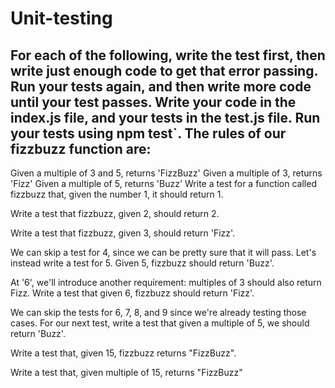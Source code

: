 # Unit-testing


## For each of the following, write the test first, then write just enough code to get that error passing. Run your tests again, and then write more code until your test passes. Write your code in the index.js file, and your tests in the test.js file. Run your tests using npm test`. The rules of our fizzbuzz function are:

Given a multiple of 3 and 5, returns 'FizzBuzz'
Given a multiple of 3, returns 'Fizz'
Given a multiple of 5, returns 'Buzz'
Write a test for a function called fizzbuzz that, given the number 1, it should return 1.

Write a test that fizzbuzz, given 2, should return 2.

Write a test that fizzbuzz, given 3, should return 'Fizz'.

We can skip a test for 4, since we can be pretty sure that it will pass. Let's instead write a test for 5. Given 5, fizzbuzz should return 'Buzz'.

At '6', we'll introduce another requirement: multiples of 3 should also return Fizz. Write a test that given 6, fizzbuzz should return 'Fizz'.

We can skip the tests for 6, 7, 8, and 9 since we're already testing those cases. For our next test, write a test that given a multiple of 5, we should return 'Buzz'.

Write a test that, given 15, fizzbuzz returns "FizzBuzz".

Write a test that, given multiple of 15, returns "FizzBuzz"
